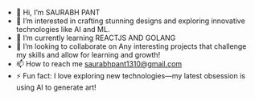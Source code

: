 - 👋 Hi, I’m SAURABH PANT
- 👀 I’m interested in crafting stunning designs and exploring innovative technologies like AI and ML.
- 🌱 I’m currently learning REACTJS AND GOLANG 
- 💞️ I’m looking to collaborate on  Any interesting projects that challenge my skills and allow for learning and growth!
- 📫 How to reach me saurabhpant1310@gmail.com
- ⚡ Fun fact: I love exploring new technologies—my latest obsession is using AI to generate art!

<!---
SAUUUURABH/SAUUUURABH is a ✨ special ✨ repository because its `README.md` (this file) appears on your GitHub profile.
You can click the Preview link to take a look at your changes.
--->
